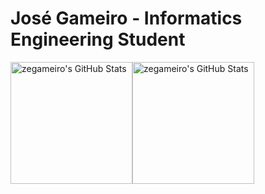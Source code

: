 # José Gameiro - Informatics Engineering Student

<!--
**zegameiro/zegameiro** is a ✨ _special_ ✨ repository because its `README.md` (this file) appears on your GitHub profile.

Here are some ideas to get you started:

- 🔭 I’m currently working on ...
- 🌱 I’m currently learning ...
- 👯 I’m looking to collaborate on ...
- 🤔 I’m looking for help with ...
- 💬 Ask me about ...
- 📫 How to reach me: ...
- 😄 Pronouns: ...
- ⚡ Fun fact: ...
-->
<div style="display: flex; flex-direction: row;">
  
  <img class="img" height=195 alt="zegameiro's GitHub Stats" src="https://github-readme-stats-sigma-five.vercel.app/api?username=zegameiro&show_icons=true&theme=great-gatsby" />
  
  <img class="img" height=195 alt="zegameiro's GitHub Stats" src="https://github-readme-stats-sigma-five.vercel.app/api/top-langs/?username=zegameiro&langs_count=8&layout=compact&hide=jupyter%20notebook&theme=great-gatsby" />

  
  
</div>
